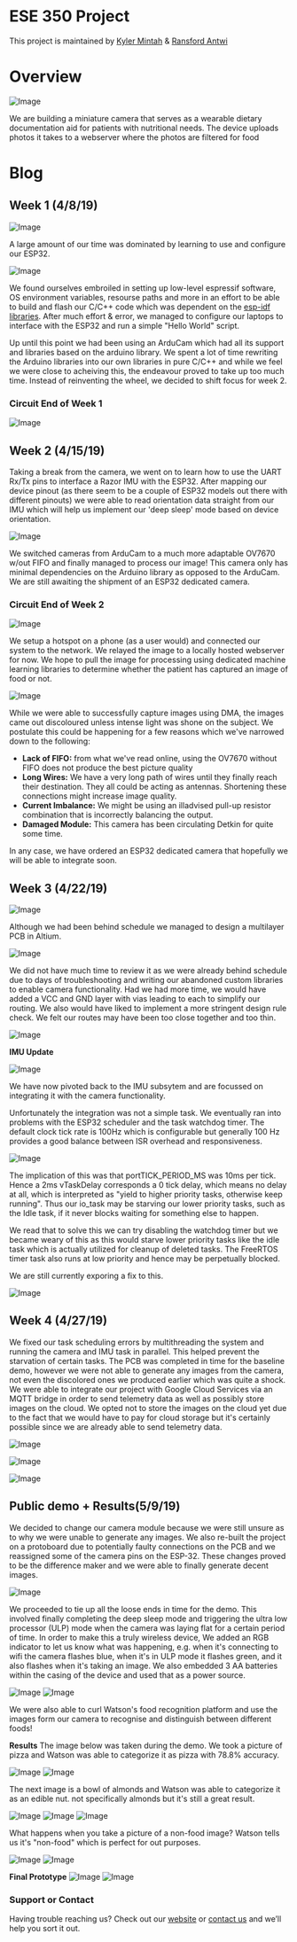 # ESE 350 Project

This project is maintained by [Kyler Mintah](https://github.com/kylermintah) & [Ransford Antwi](https://github.com/masterford)

# Overview
![Image](docs/overview.jpg)

We are building a miniature camera that serves as a wearable dietary documentation aid for patients with nutritional needs. The device uploads photos it takes to a webserver where the photos are filtered for food

# Blog
## Week 1 (4/8/19)
![Image](docs/20190421_135823.gif)

A large amount of our time was dominated by learning to use and configure our ESP32.

![Image](docs/makemenuconfig.jpeg)

We found ourselves embroiled in setting up low-level espressif software, OS environment variables, resourse paths and more in an effort to be able to build and flash our C/C++ code which was dependent on the [esp-idf libraries](https://github.com/espressif/esp-idf). After much effort & error, we managed to configure our laptops to interface with the ESP32 and run a simple "Hello World" script.

Up until this point we had been using an ArduCam which had all its support and libraries based on the arduino library. We spent a lot of time rewriting the Arduino libraries into our own libraries in pure C/C++ and while we feel we were close to acheiving this, the endeavour proved to take up too much time. Instead of reinventing the wheel, we decided to shift focus for week 2.

### Circuit End of Week 1
![Image](docs/IMG-20190409-WA0017.jpeg)



## Week 2 (4/15/19)

Taking a break from the camera, we  went on to learn how to use the UART Rx/Tx pins to interface a Razor IMU with the ESP32. After mapping our device pinout (as there seem to be a couple of ESP32 models out there with different pinouts) we were able to read orientation data straight from our IMU which will help us implement our 'deep sleep' mode based on device orientation.

![Image](docs/20190421_152900.gif)

We switched cameras from ArduCam to a much more adaptable OV7670 w/out FIFO and finally managed to process our image! This camera only has minimal dependencies on the Arduino library as opposed to the ArduCam. We are still awaiting the shipment of an ESP32 dedicated camera.

### Circuit End of Week 2
![Image](docs/april21circuit.jpg)


We setup a hotspot on a phone (as a user would) and connected our system to the network. We relayed the image to  a locally hosted webserver for now. We hope to pull the image for processing using dedicated machine learning libraries to determine whether the patient has captured an image of food or not.

![Image](docs/20190421_155116.jpg)

While we were able to successfully capture images using DMA, the images came out discoloured unless intense light was shone on the subject. We postulate this could be happening for a few reasons which we've narrowed down to the following:

- **Lack of FIFO:** from what we've read online, using the OV7670 without FIFO does not produce the best picture quality
- **Long Wires:** We have a very long path of wires until they finally reach their destination. They all could be acting as antennas. Shortening these connections might increase image quality.
- **Current Imbalance:** We might be using an illadvised pull-up resistor combination that is incorrectly balancing the output.
- **Damaged Module:** This camera has been circulating Detkin for quite some time.

In any case, we have ordered an ESP32 dedicated camera that hopefully we will be able to integrate soon.

## Week 3 (4/22/19)

![Image](docs/AltiumSplash.PNG)

Although we had been behind schedule we managed to design a multilayer PCB in Altium. 

![Image](docs/PCB123.PNG)

We did not have much time to review it as we were already behind schedule due to days of troubleshooting and writing our abandoned custom libraries to enable camera functionality. 
Had we had more time, we would have added a VCC and GND layer with vias leading to each to simplify our routing. We also would have liked to implement a more stringent design rule check. We felt our routes may have been too close together and too thin.

![Image](docs/SchematicSmaller.PNG)

**IMU Update**

![Image](docs/IMURazor.png)

We have now pivoted back to the IMU subsytem and are focussed on integrating it with the camera functionality. 

Unfortunately the integration was not a simple task. We eventually ran into problems with the ESP32 scheduler and the task watchdog timer. 
The default clock tick rate is 100Hz which is configurable but generally 100 Hz provides a good balance between ISR overhead and responsiveness.

![Image](docs/ErrorMessage.png)

The implication of this was that portTICK_PERIOD_MS was 10ms per tick. Hence a 2ms vTaskDelay corresponds a 0 tick delay, which means no delay at all, which is interpreted as "yield to higher priority tasks, otherwise keep running". Thus our io_task may be starving our lower priority tasks, such as the Idle task, if it never blocks waiting for something else to happen.

We read that to solve this we can try disabling the watchdog timer but we became weary of this as this would starve lower priority tasks like the idle task which is actually utilized for cleanup of deleted tasks. The FreeRTOS timer task also runs at low priority and hence may be perpetually blocked.

We are still currently exporing a fix to this.

![Image](docs/WatchdogTrigger.PNG)

## Week 4 (4/27/19)
We fixed our task scheduling errors by multithreading the system and running the camera and IMU task in parallel. This helped prevent the starvation of certain tasks. The PCB was completed in time for the baseline demo, however we were not able to generate any images from the camera, not even the discolored ones we produced earlier which was quite a shock. We were able to integrate our project with Google Cloud Services via an MQTT bridge in order to send telemetry data as well as possibly store images on the cloud. We opted not to store the images on the cloud yet due to the fact that we would have to pay for cloud storage but it's certainly possible since we are already able to send telemetry data.

![Image](docs/googlecloud.png)

![Image](docs/cloud1.png)

![Image](docs/cloud2.png)

## Public demo + Results(5/9/19)
We decided to change our camera module because we were still unsure as to why we were unable to generate any images. We also re-built the project on a protoboard due to potentially faulty connections on the PCB and we reassigned some of the camera pins on the ESP-32. These changes proved to be the difference maker and we were able to finally generate decent images.

![Image](docs/kyler.jpg)

We proceeded to tie up all the loose ends in time for the demo. This involved finally completing the deep sleep mode and triggering the ultra low processor (ULP) mode when the camera was laying flat for a certain period of time. In order to make this a truly wireless device, We added an RGB indicator to let us know what was happening, e.g. when it's connecting to wifi the camera flashes blue, when it's in ULP mode it flashes green, and it also flashes when it's taking an image. We also embedded 3 AA batteries within the casing of the device and used that as a power source.

![Image](docs/battery.jpg)     ![Image](docs/battery2.jpg)

We were also able to curl Watson's food recognition platform and use the images form our camera to recognise and distinguish between different foods!

**Results**
The image below was taken during the demo. We took a picture of pizza and Watson was able to categorize it as pizza with 78.8% accuracy.

![Image](docs/pizza.dib)     ![Image](docs/pizzaWatson.png)

The next image is a bowl of almonds and Watson was able to categorize it as an edible nut. not specifically almonds but it's still a great result.

![Image](docs/almonds.jpg)    ![Image](docs/almonds2.dib) ![Image](docs/almondwatson.png)

What happens when you take a picture of a non-food image? Watson tells us it's "non-food" which is perfect for out purposes.

![Image](docs/people.dib)    ![Image](docs/peopleWatson.png) 


**Final Prototype**
![Image](docs/final1.jpg)    ![Image](docs/final2.jpg) 


### Support or Contact

Having trouble reaching us? Check out our [website](https://www.silkblu.com) or [contact us](mailto:kmintah@seas.upenn.edu) and we’ll help you sort it out.
